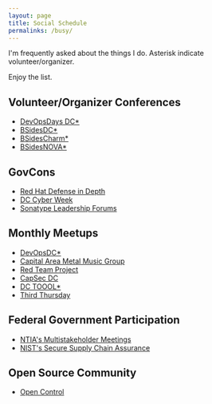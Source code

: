 ```yaml
---
layout: page
title: Social Schedule
permalinks: /busy/
---
```


I'm frequently asked about the things I do. Asterisk indicate volunteer/organizer.

Enjoy the list.

## Volunteer/Organizer Conferences
  * [DevOpsDays DC*](https://devopsdays.org/events/2019-washington-dc/welcome/)
  * [BSidesDC*](http://www.bsidesdc.org/)
  * [BSidesCharm*](http://www.bsidescharm.com/)
  * [BSidesNOVA*](http://www.bsidesnova.org/)

## GovCons
  * [Red Hat Defense in Depth](https://www.redhat.com/en/events/defense-in-depth-2018)
  * [DC Cyber Week](https://www.cyberscoop.com/events/dc-cyberweek/2019/)
  * [Sonatype Leadership Forums](https://www.sonatype.com/upcoming-events)

## Monthly Meetups
  * [DevOpsDC*](https://www.meetup.com/DevOpsDC/)
  * [Capital Area Metal Music Group](https://www.meetup.com/Capital-Area-Metal-Music-Group/)
  * [Red Team Project](https://www.meetup.com/redteamproject/)
  * [CapSec DC](https://www.meetup.com/CapSec-DC/)
  * [DC TOOOL*](https://www.meetup.com/Washington-DC-Metro-area-Redditors/)
  * [Third Thursday](https://groups.google.com/forum/#!forum/third-thursday-dc)

## Federal Government Participation
  * [NTIA's Multistakeholder Meetings](https://www.ntia.doc.gov/SoftwareTransparency)
  * [NIST's Secure Supply Chain Assurance](https://csrc.nist.gov/Projects/cyber-supply-chain-risk-management/SSCA)

## Open Source Community
  * [Open Control](https://open-control.org/)
